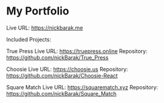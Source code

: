 # My Portfolio

Live URL: https://nickbarak.me

Included Projects:

True Press
Live URL: https://truepress.online
Repository: https://github.com/nickBarak/True_Press

Choosie
Live URL: https://choosie.us
Repository: https://github.com/nickBarak/Choosie-React

Square Match
Live URL: https://squarematch.xyz
Repository: https://github.com/nickBarak/Square_Match
